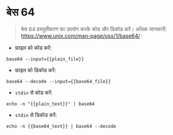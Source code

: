 # बेस 64

> बेस 64 प्रस्तुतीकरण का उपयोग करके कोड और डिकोड करें।
> अधिक जानकारी: <https://www.unix.com/man-page/osx/1/base64/>।

- फ़ाइल को कोड करें:

`base64 --input={{plain_file}}`

- फ़ाइल को डिकोड करें:

`base64 --decode --input={{base64_file}}`

- `stdin` से कोड करें:

`echo -n "{{plain_text}}" | base64`

- `stdin` से डिकोड करें:

`echo -n {{base64_text}} | base64 --decode`